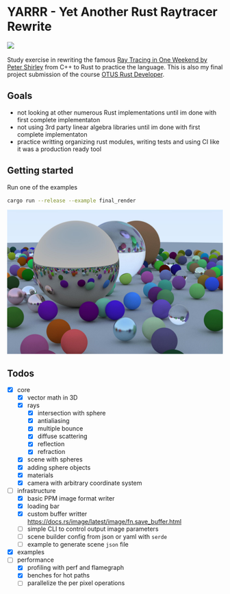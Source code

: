 # YARRR - Yet Another Rust Raytracer Rewrite

[![](https://github.com/mihsamusev/yarrr/actions/workflows/build.yml/badge.svg)](https://github.com/mihsamusev/yarrr/actions/workflows/build.yml)

Study exercise in rewriting the famous [Ray Tracing in One Weekend by Peter Shirley](https://raytracing.github.io/books/RayTracingInOneWeekend.html#thevec3class/vec3utilityfunctions) from C++ to Rust to practice the language. This is also my final project submission of the course [OTUS Rust Developer](https://otus.ru/lessons/rust-developer/).

## Goals

- not looking at other numerous Rust implementations until im done with first complete implementaton
- not using 3rd party linear algebra libraries until im done with first complete implementaton
- practice writting organizing rust modules, writing tests and using CI like it was a production ready tool

## Getting started

Run one of the examples

```sh
cargo run --release --example final_render
```

![](/doc/final_render_1600_1.jpeg)

## Todos

- [x] core
  - [x] vector math in 3D
  - [x] rays
    - [x] intersection with sphere
    - [x] antialiasing
    - [x] multiple bounce
    - [x] diffuse scattering
    - [x] reflection
    - [x] refraction
  - [x] scene with spheres
  - [x] adding sphere objects
  - [x] materials
  - [x] camera with arbitrary coordinate system
- [ ] infrastructure
  - [x] basic PPM image format writer
  - [x] loading bar
  - [x] custom buffer writter https://docs.rs/image/latest/image/fn.save_buffer.html
  - [ ] simple CLI to control output image parameters
  - [ ] scene builder config from json or yaml with `serde`
  - [ ] example to generate scene `json` file
- [x] examples
- [ ] performance
  - [x] profiling with perf and flamegraph
  - [x] benches for hot paths
  - [ ] parallelize the per pixel operations

